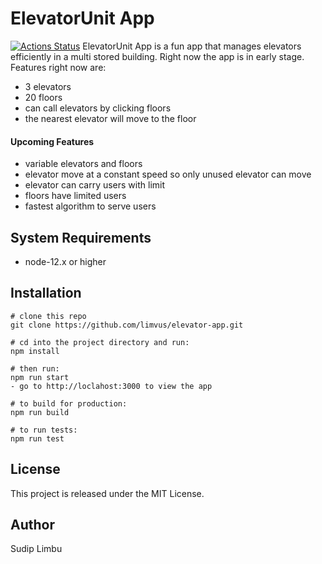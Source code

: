 # ElevatorUnit App
[![Actions Status](https://github.com/limvus/elevator-app/workflows/action.yml/badge.svg)](https://github.com/limvus/elevator-app/actions)
ElevatorUnit App is a fun app that manages elevators efficiently in a multi
stored building. Right now the app is in early stage. Features right now are: 
- 3 elevators
- 20 floors
- can call elevators by clicking floors
- the nearest elevator will move to the floor

#### Upcoming Features
- variable elevators and floors
- elevator move at a constant speed so only unused elevator can move
- elevator can carry users with limit
- floors have limited users
- fastest algorithm to serve users

## System Requirements
- node-12.x or higher

## Installation
```
# clone this repo
git clone https://github.com/limvus/elevator-app.git

# cd into the project directory and run:
npm install 

# then run:
npm run start
- go to http://loclahost:3000 to view the app

# to build for production:
npm run build

# to run tests:
npm run test
```

## License
This project is released under the MIT License.

## Author
Sudip Limbu